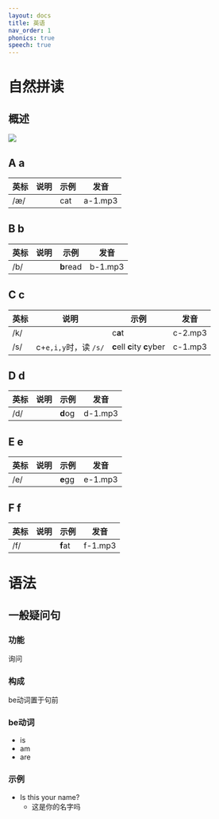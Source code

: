 ```yaml
---
layout: docs
title: 英语
nav_order: 1
phonics: true
speech: true
---
```

# 自然拼读

## 概述

![](https://cdn.jsdelivr.net/gh/guosonglu/images@master/blog-img/202110221725106.png)

## A a


| 英标 | 说明 | 示例    | 发音    |
| ------ | ------ | --------- | --------- |
| /æ/ |      | cat | a-1.mp3 |

## B b


| 英标 | 说明 | 示例      | 发音    |
| ------ | ------ | ----------- | --------- |
| /b/  |      | **b**read | b-1.mp3 |

## C c


| 英标 | 说明                  | 示例                        | 发音    |
| ------ | ----------------------- | ----------------------------- | --------- |
| /k/  |                       | c**a**t                     | c-2.mp3 |
| /s/  | c+`e,i,y`时，读 `/s/` | **c**ell **c**ity **c**yber | c-1.mp3 |

## D d


| 英标 | 说明 | 示例    | 发音    |
| ------ | ------ | --------- | --------- |
| /d/  |     | **d**og | d-1.mp3 |


## E e

| 英标 | 说明 | 示例    | 发音    |
| ------ | ------ | --------- | --------- |
| /e/  |     | **e**gg | e-1.mp3 |

## F f

| 英标 | 说明 | 示例    | 发音    |
| ------ | ------ | --------- | --------- |
| /f/  |     | **f**at | f-1.mp3 |

# 语法

## 一般疑问句

### 功能

询问

### 构成

be动词置于句前

### be动词
- is
- am
- are

### 示例

- Is this your name?
  - 这是你的名字吗
